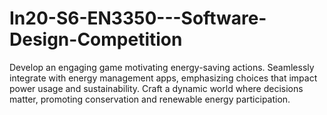 # In20-S6-EN3350---Software-Design-Competition
Develop an engaging game motivating energy-saving actions. Seamlessly integrate with energy management apps, emphasizing choices that impact power usage and sustainability. Craft a dynamic world where decisions matter, promoting conservation and renewable energy participation.
